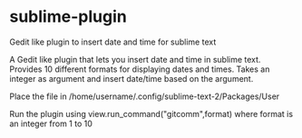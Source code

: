 # sublime-plugin
Gedit like plugin to insert date and time for sublime text

A Gedit like plugin that lets you insert date and time in sublime text. Provides 10 different formats for displaying dates and times. Takes an integer as argument and insert date/time based on the argument. 

Place the file in /home/username/.config/sublime-text-2/Packages/User

Run the plugin using view.run_command("gitcomm",format) where format is an integer from 1 to 10
